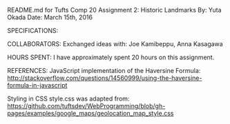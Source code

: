 README.md for Tufts Comp 20 Assignment 2: Historic Landmarks
By: Yuta Okada
Date: March 15th, 2016

SPECIFICATIONS:






COLLABORATORS:
Exchanged ideas with: Joe Kamibeppu, Anna Kasagawa

HOURS SPENT:
I have approximately spent 20 hours on this assignment.

REFERENCES:
JavaScript implementation of the Haversine Formula:
http://stackoverflow.com/questions/14560999/using-the-haversine-formula-in-javascript

Styling in CSS style.css was adapted from: https://github.com/tuftsdev/WebProgramming/blob/gh-pages/examples/google_maps/geolocation_map_style.css